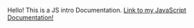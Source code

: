 Hello! This is a JS intro Documentation.
[Link to my JavaScript Documentation!](https://giacomo882.github.io/js-documentation/)

